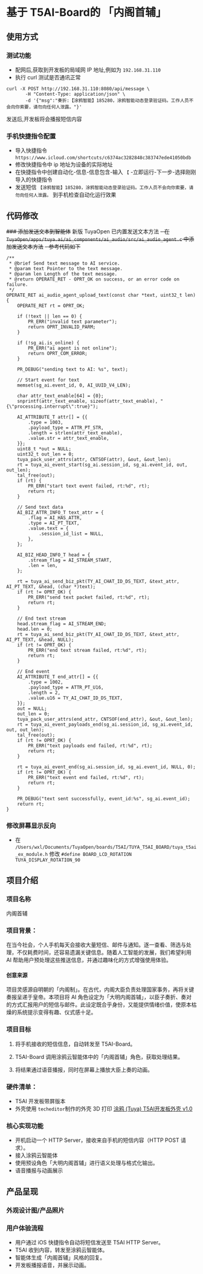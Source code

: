 # 基于 T5AI-Board的 「内阁首辅」

## 使用方式
### 测试功能
- 配网后,获取到开发板的局域网 IP 地址,例如为 `192.168.31.110`
- 执行 curl 测试是否通讯正常
```
curl -X POST http://192.168.31.110:8080/api/message \
       -H "Content-Type: application/json" \
       -d '{"msg":"奏折:【涂鸦智能】185280，涂鸦智能动态登录验证码。工作人员不会向你索要，请勿向任何人泄露。"}'
```
发送后,开发板将会播报短信内容

### 手机快捷指令配置
- 导入快捷指令 `https://www.icloud.com/shortcuts/c6374ac3282848c383747ede41050bdb`
- 修改快捷指令中 ip 地址为设备的实际地址
- 在快捷指令中创建自动化-信息-信息包含-输入 `【` -立即运行-下一步-选择刚刚导入的快捷指令
- 发送短信 `【涂鸦智能】185280，涂鸦智能动态登录验证码。工作人员不会向你索要，请勿向任何人泄露。` 到手机检查自动化运行效果


## 代码修改

~~### 添加发送文本到智能体~~ 新版 TuyaOpen 已内置发送文本方法
~~- 在 `TuyaOpen/apps/tuya.ai/ai_components/ai_audio/src/ai_audio_agent.c` 中添加发送文本方法~~
~~- 参考代码如下~~
```
/**
 * @brief Send text message to AI service.
 * @param text Pointer to the text message.
 * @param len Length of the text message.
 * @return OPERATE_RET - OPRT_OK on success, or an error code on failure.
 */
OPERATE_RET ai_audio_agent_upload_text(const char *text, uint32_t len)
{
    OPERATE_RET rt = OPRT_OK;

    if (!text || len == 0) {
        PR_ERR("invalid text parameter");
        return OPRT_INVALID_PARM;
    }

    if (!sg_ai.is_online) {
        PR_ERR("ai agent is not online");
        return OPRT_COM_ERROR;
    }

    PR_DEBUG("sending text to AI: %s", text);

    // Start event for text
    memset(sg_ai.event_id, 0, AI_UUID_V4_LEN);
    
    char attr_text_enable[64] = {0};
    snprintf(attr_text_enable, sizeof(attr_text_enable), "{\"processing.interrupt\":true}");

    AI_ATTRIBUTE_T attr[] = {{
        .type = 1003,
        .payload_type = ATTR_PT_STR,
        .length = strlen(attr_text_enable),
        .value.str = attr_text_enable,
    }};
    uint8_t *out = NULL;
    uint32_t out_len = 0;
    tuya_pack_user_attrs(attr, CNTSOF(attr), &out, &out_len);
    rt = tuya_ai_event_start(sg_ai.session_id, sg_ai.event_id, out, out_len);
    tal_free(out);
    if (rt) {
        PR_ERR("start text event failed, rt:%d", rt);
        return rt;
    }

    // Send text data
    AI_BIZ_ATTR_INFO_T text_attr = {
        .flag = AI_HAS_ATTR,
        .type = AI_PT_TEXT,
        .value.text = {
            .session_id_list = NULL,
        },
    };

    AI_BIZ_HEAD_INFO_T head = {
        .stream_flag = AI_STREAM_START,
        .len = len,
    };

    rt = tuya_ai_send_biz_pkt(TY_AI_CHAT_ID_DS_TEXT, &text_attr, AI_PT_TEXT, &head, (char *)text);
    if (rt != OPRT_OK) {
        PR_ERR("send text packet failed, rt:%d", rt);
        return rt;
    }

    // End text stream
    head.stream_flag = AI_STREAM_END;
    head.len = 0;
    rt = tuya_ai_send_biz_pkt(TY_AI_CHAT_ID_DS_TEXT, &text_attr, AI_PT_TEXT, &head, NULL);
    if (rt != OPRT_OK) {
        PR_ERR("end text stream failed, rt:%d", rt);
        return rt;
    }

    // End event
    AI_ATTRIBUTE_T end_attr[] = {{
        .type = 1002,
        .payload_type = ATTR_PT_U16,
        .length = 2,
        .value.u16 = TY_AI_CHAT_ID_DS_TEXT,
    }};
    out = NULL;
    out_len = 0;
    tuya_pack_user_attrs(end_attr, CNTSOF(end_attr), &out, &out_len);
    rt = tuya_ai_event_payloads_end(sg_ai.session_id, sg_ai.event_id, out, out_len);
    tal_free(out);
    if (rt != OPRT_OK) {
        PR_ERR("text payloads end failed, rt:%d", rt);
        return rt;
    }

    rt = tuya_ai_event_end(sg_ai.session_id, sg_ai.event_id, NULL, 0);
    if (rt != OPRT_OK) {
        PR_ERR("text event end failed, rt:%d", rt);
        return rt;
    }

    PR_DEBUG("text sent successfully, event_id:%s", sg_ai.event_id);
    return rt;
}
```

### 修改屏幕显示反向
- 在 `/Users/wxl/Documents/TuyaOpen/boards/T5AI/TUYA_T5AI_BOARD/tuya_t5ai_ex_module.h` 修改 `#define BOARD_LCD_ROTATION   TUYA_DISPLAY_ROTATION_90`




## 项目介绍
### 项目名称
内阁首辅
### 项目背景：
在当今社会，个人手机每天会接收大量短信、邮件与通知。逐一查看、筛选与处理，不仅耗费时间，还容易遗漏关键信息。随着人工智能的发展，我们希望利用 AI 帮助用户预处理这些推送信息，并通过趣味化的方式增强使用体验。

#### 创意来源
项目灵感源自明朝的「内阁制」。在古代，内阁大臣负责处理国家事务，再将关键奏报呈递于皇帝。本项目将 AI 角色设定为「大明内阁首辅」，以臣子奏折、奏对的方式汇报用户的短信与邮件。此设定既合乎身份，又能提供情绪价值，使原本枯燥的系统提示变得有趣、仪式感十足。

### 项目目标
1. 将手机接收的短信信息，自动转发至 T5AI-Board。

2. T5AI-Board 调用涂鸦云智能体中的「内阁首辅」角色，获取处理结果。

3. 将结果通过语音播报，同时在屏幕上播放大臣上奏的动画。

###  硬件清单：
- T5AI 开发板带屏版本
- 外壳使用 `techeditor`制作的外壳 3D 打印 [涂鸦 (Tuya) T5AI开发板外壳 v1.0]("https://makerworld.com.cn/zh/models/1287019-tu-ya-tuya-t5aikai-fa-ban-wai-ke-v1-0#profileId-1379668")
###  核心实现功能
- 开机启动一个 HTTP Server，接收来自手机的短信内容（HTTP POST 请求）。
- 接入涂鸦云智能体
- 使用预设角色「大明内阁首辅」进行语义处理与格式化输出。
- 语音播报与动画展示

## 产品呈现
### 外观设计图/产品照片
### 用户体验流程
- 用户通过 iOS 快捷指令自动将短信发送至 T5AI HTTP Server。
- T5AI 收到内容，转发至涂鸦云智能体。
- 智能体生成「内阁首辅」风格的回复。
- 开发板播报语音，并展示动画。


